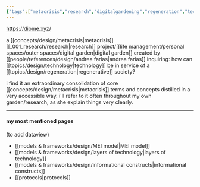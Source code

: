 ```yaml
---
{"tags":["metacrisis","research","digitalgardening","regeneration","technology","resource","project","🌱"],"relevancescore":96,"dg-publish":true,"notestage":["🌱"],"created":"2024-09-15T13:06:27.283-03:00","updated":"2025-06-12T14:32:11.418-03:00","permalink":"/projects-and-tools/projects/design/diome-xyz/","dgPassFrontmatter":true}
---
```


https://diome.xyz/

a [[concepts/design/metacrisis\|metacrisis]] [[_001_research/research\|research]] project/[[life management/personal spaces/outer spaces/digital garden\|digital garden]] created by [[people/references/design/andrea farias\|andrea farias]] inquiring: how can [[topics/design/technology\|technology]] be in service of a [[topics/design/regeneration\|regenerative]] society?

i find it an extraordinary consolidation of core [[concepts/design/metacrisis\|metacrisis]] terms and concepts distilled in a very accessible way. i'll refer to it often throughout my own garden/research, as she explain things very clearly.

---
#### my most mentioned pages

(to add dataview)
- [[models & frameworks/design/MEI model\|MEI model]]
- [[models & frameworks/design/layers of technology\|layers of technology]]
- [[models & frameworks/design/informational constructs\|informational constructs]]
- [[protocols\|protocols]]